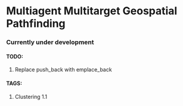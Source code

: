 # Multiagent Multitarget Geospatial Pathfinding

### Currently under development

#### TODO:
1. Replace push_back with emplace_back

#### TAGS:
1. Clustering 1.1
